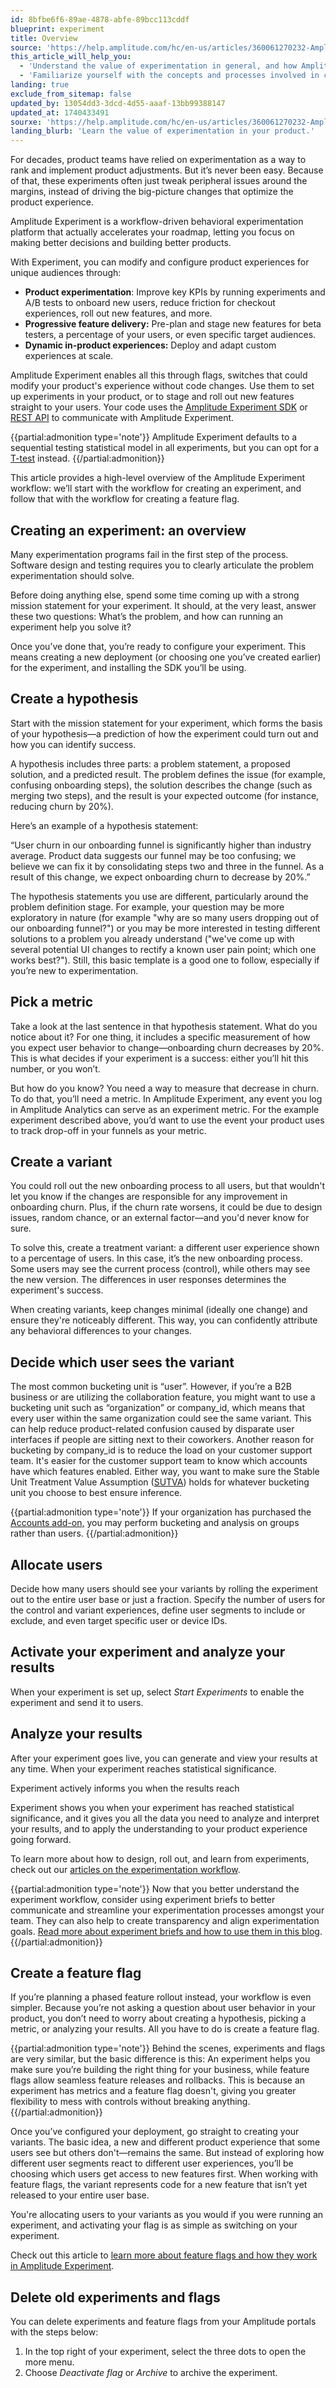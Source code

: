 ```yaml
---
id: 8bfbe6f6-89ae-4878-abfe-89bcc113cddf
blueprint: experiment
title: Overview
source: 'https://help.amplitude.com/hc/en-us/articles/360061270232-Amplitude-Experiment-overview-Optimize-your-product-experience-through-A-B-testing'
this_article_will_help_you:
  - 'Understand the value of experimentation in general, and how Amplitude Experiment can help your company make better decisions and build better products'
  - 'Familiarize yourself with the concepts and processes involved in creating an experiment or feature flag in Amplitude Experiment'
landing: true
exclude_from_sitemap: false
updated_by: 13054dd3-3dcd-4d55-aaaf-13bb99388147
updated_at: 1740433491
sourxe: 'https://help.amplitude.com/hc/en-us/articles/360061270232-Amplitude-Experiment-overview-Optimize-your-product-experience-through-A-B-testing'
landing_blurb: 'Learn the value of experimentation in your product.'
---
```

For decades, product teams have relied on experimentation as a way to rank and implement product adjustments. But it’s never been easy. Because of that, these experiments often just tweak peripheral issues around the margins, instead of driving the big-picture changes that optimize the product experience.

Amplitude Experiment is a workflow-driven behavioral experimentation platform that actually accelerates your roadmap, letting you focus on making better decisions and building better products.

With Experiment, you can modify and configure product experiences for unique audiences through:

* **Product experimentation**: Improve key KPIs by running experiments and A/B tests to onboard new users, reduce friction for checkout experiences, roll out new features, and more.
* **Progressive feature delivery:** Pre-plan and stage new features for beta testers, a percentage of your users, or even specific target audiences.
* **Dynamic in-product experiences:** Deploy and adapt custom experiences at scale.

Amplitude Experiment enables all this through flags, switches that could modify your product's experience without code changes. Use them to set up experiments in your product, or to stage and roll out new features straight to your users. Your code uses the [Amplitude Experiment SDK](/docs/sdks/experiment-sdks) or [REST API](/docs/apis/experiment) to communicate with Amplitude Experiment.

{{partial:admonition type='note'}}
Amplitude Experiment defaults to a sequential testing statistical model in all experiments, but you can opt for a [T-test](/docs/feature-experiment/experiment-theory/analyze-with-t-test) instead.
{{/partial:admonition}}

This article provides a high-level overview of the Amplitude Experiment workflow: we’ll start with the workflow for creating an experiment, and follow that with the workflow for creating a feature flag.

## Creating an experiment: an overview

Many experimentation programs fail in the first step of the process. Software design and testing requires you to clearly articulate the problem experimentation should solve. 

Before doing anything else, spend some time coming up with a strong mission statement for your experiment. It should, at the very least, answer these two questions: What’s the problem, and how can running an experiment help you solve it?

Once you’ve done that, you’re ready to configure your experiment. This means creating a new deployment (or choosing one you’ve created earlier) for the experiment, and installing the SDK you’ll be using.

## Create a hypothesis

Start with the mission statement for your experiment, which forms the basis of your hypothesis—a prediction of how the experiment could turn out and how you can identify success.

A hypothesis includes three parts: a problem statement, a proposed solution, and a predicted result. The problem defines the issue (for example, confusing onboarding steps), the solution describes the change (such as merging two steps), and the result is your expected outcome (for instance, reducing churn by 20%).

Here’s an example of a hypothesis statement:

“User churn in our onboarding funnel is significantly higher than industry average. Product data suggests our funnel may be too confusing; we believe we can fix it by consolidating steps two and three in the funnel. As a result of this change, we expect onboarding churn to decrease by 20%.”

The hypothesis statements you use are different, particularly around the problem definition stage. For example, your question may be more exploratory in nature (for example "why are so many users dropping out of our onboarding funnel?") or you may be more interested in testing different solutions to a problem you already understand ("we've come up with several potential UI changes to rectify a known user pain point; which one works best?"). Still, this basic template is a good one to follow, especially if you’re new to experimentation.

## Pick a metric

Take a look at the last sentence in that hypothesis statement. What do you notice about it? For one thing, it includes a specific measurement of how you expect user behavior to change—onboarding churn decreases by 20%. This is what decides if your experiment is a success: either you’ll hit this number, or you won’t.

But how do you know? You need a way to measure that decrease in churn. To do that, you’ll need a metric. In Amplitude Experiment, any event you log in Amplitude Analytics can serve as an experiment metric. For the example experiment described above, you’d want to use the event your product uses to track drop-off in your funnels as your metric.

## Create a variant

You could roll out the new onboarding process to all users, but that wouldn't let you know if the changes are responsible for any improvement in onboarding churn. Plus, if the churn rate worsens, it could be due to design issues, random chance, or an external factor—and you'd never know for sure.

To solve this, create a treatment variant: a different user experience shown to a percentage of users. In this case, it’s the new onboarding process. Some users may see the current process (control), while others may see the new version. The differences in user responses determines the experiment's success.

When creating variants, keep changes minimal (ideally one change) and ensure they're noticeably different. This way, you can confidently attribute any behavioral differences to your changes.

## Decide which user sees the variant

The most common bucketing unit is “user”. However, if you’re a B2B business or are utilizing the collaboration feature, you might want to use a bucketing unit such as “organization” or company\_id, which means that every user within the same organization could see the same variant. This can help reduce product-related confusion caused by disparate user interfaces if people are sitting next to their coworkers. Another reason for bucketing by company\_id is to reduce the load on your customer support team. It's easier for the customer support team to know which accounts have which features enabled. Either way, you want to make sure the Stable Unit Treatment Value Assumption ([SUTVA](https://blogs.iq.harvard.edu/violations_of_s#:~:text=Methods%20for%20causal%20inference%2C%20in,treatments%20of%20others%20around%20him)) holds for whatever bucketing unit you choose to best ensure inference. 

{{partial:admonition type='note'}}
 If your organization has purchased the [Accounts add-on,](/docs/analytics/account-level-reporting) you may perform bucketing and analysis on groups rather than users.
{{/partial:admonition}}

## Allocate users

Decide how many users should see your variants by rolling the experiment out to the entire user base or just a fraction. Specify the number of users for the control and variant experiences, define user segments to include or exclude, and even target specific user or device IDs.

## Activate your experiment and analyze your results

When your experiment is set up, select *Start Experiments* to enable the experiment and send it to users.

## Analyze your results

After your experiment goes live, you can generate and view your results at any time. When your experiment reaches statistical significance.

 Experiment actively informs you when the results reach 

Experiment shows you when your experiment has reached statistical significance, and it gives you all the data you need to analyze and interpret your results, and to apply the understanding to your product experience going forward.

To learn more about how to design, roll out, and learn from experiments, check out our [articles on the experimentation workflow](/docs/feature-experiment/workflow/create).

{{partial:admonition type='note'}}
 Now that you better understand the experiment workflow, consider using experiment briefs to better communicate and streamline your experimentation processes amongst your team. They can also help to create transparency and align experimentation goals. [Read more about experiment briefs and how to use them in this blog](https://amplitude.com/blog/experiment-brief).
{{/partial:admonition}}

## Create a feature flag

If you’re planning a phased feature rollout instead, your workflow is even simpler. Because you’re not asking a question about user behavior in your product, you don’t need to worry about creating a hypothesis, picking a metric, or analyzing your results. All you have to do is create a feature flag.

{{partial:admonition type='note'}}
Behind the scenes, experiments and flags are very similar, but the basic difference is this: An experiment helps you make sure you’re building the right thing for your business, while feature flags allow seamless feature releases and rollbacks. This is because an experiment has metrics and a feature flag doesn't, giving you greater flexibility to mess with controls without breaking anything.
{{/partial:admonition}}

Once you’ve configured your deployment, go straight to creating your variants. The basic idea, a new and different product experience that some users see but others don't—remains the same. But instead of exploring how different user segments react to different user experiences, you’ll be choosing which users get access to new features first. When working with feature flags, the variant represents code for a new feature that isn’t yet released to your entire user base.

You're allocating users to your variants as you would if you were running an experiment, and activating your flag is as simple as switching on your experiment.

Check out this article to [learn more about feature flags and how they work in Amplitude Experiment](/docs/feature-experiment/workflow/feature-flag-rollouts).

## Delete old experiments and flags

You can delete experiments and feature flags from your Amplitude portals with the steps below:

1. In the top right of your experiment,  select the three dots to open the more menu.
2. Choose *Deactivate flag* or *Archive* to archive the experiment.